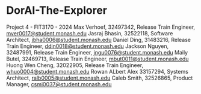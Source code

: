 # DorAI-The-Explorer
Project 4 - FIT3170 - 2024
Max Verhoef, 32497342, Release Train Engineer, mver0017@student.monash.edu
Jasraj Bhasin, 32522118, Software Architect, jbha0006@student.monash.edu
Daniel Ding, 31483216, Release Train Engineer, ddin0018@student.monash.edu
Jackson Nguyen, 32487991, Release Train Engineer, jngu0076@student.monash.edu
Maily Butel, 32469713, Release Train Engineer, mbut0011@student.monash.edu
Huong Wen Cheng, 32022905, Release Train Engineer, whuo0004@student.monash.edu
Rowan ALbert Alex 33157294, Systems Architect, ralb0005@student.monash.edu
Caleb Smith, 32526865, Product Manager, csmi0037@student.monash.edu